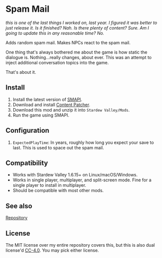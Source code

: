 Spam Mail
====================

*this is one of the last things I worked on, last year. I figured it was better to just release it. Is it finished? Nah. Is there plenty of content? Sure. Am I going to update this in any reasonable time? No.*

Adds random spam mail. Makes NPCs react to the spam mail.

One thing that's always bothered me about the game is how static the dialogue is. Nothing...really changes, about ever. This was an attempt to inject additional conversation topics into the game.

That's about it.

## Install

1. Install the latest version of [SMAPI](https://smapi.io).
2. Download and install [Content Patcher](https://www.nexusmods.com/stardewvalley/mods/1915).
2. Download this mod and unzip it into `Stardew Valley/Mods`.
3. Run the game using SMAPI.

## Configuration

1. `ExpectedPlayTime`: In years, roughly how long you expect your save to last. This is used to space out the spam mail.

## Compatibility

* Works with Stardew Valley 1.6.15+ on Linux/macOS/Windows.
* Works in single player, multiplayer, and split-screen mode. Fine for a single player to install in multiplayer.
* Should be compatible with most other mods.

## See also
[Repository](https://github.com/atravita-mods/StardewMods/tree/alpha/ContentMods/%5BCP%5D%20Spam%20Mail)

## License
The MIT license over my entire repository covers this, but this is also dual license'd [CC-4.0](https://creativecommons.org/licenses/by/4.0/). You may pick either license.